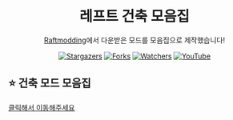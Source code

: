 <div align="center">

# 레프트 건축 모음집
[Raftmodding](https://www.raftmodding.com/)에서 다운받은 모드를 모음집으로 제작했습니다!

[![Stargazers](https://img.shields.io/github/stars/grape82/raftmod?label=stars&style=for-the-badge&style=flat-square)](https://github.com/grape82/raftmod/stargazers)
[![Forks](https://img.shields.io/github/forks/grape82/raftmod?label=forks&style=for-the-badge&style=flat-square)](https://github.com/grape82/raftmod/releases/forks)
[![Watchers](https://img.shields.io/github/watchers/grape82/raftmod?label=watchers&style=for-the-badge&style=flat-square)](https://github.com/grape82/raftmod/watchers)
[![YouTube](https://img.shields.io/badge/YouTube-포도-red.svg?logo=youtube)](https://www.youtube.com/channel/UCRO5ekxPBR5WIsYozR92gUw)

</div>


## ⭐ 건축 모드 모음집
[클릭해서 이동해주세요](https://github.com/grape82/raftmod/blob/main/creativemod.md)
